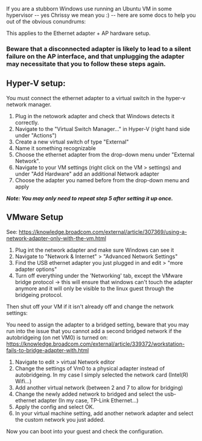 If you are a stubborn Windows use running an Ubuntu VM in some hypervisor -- yes Chrissy we mean you :) -- here are some docs to help you out of the obvious conundrums:

This applies to the Ethernet adapter + AP hardware setup.

### Beware that a disconnected adapter is likely to lead to a silent failure on the AP interface, and that unplugging the adapter may necessitate that you to follow these steps again.

## Hyper-V setup:

You must connect the ethernet adapter to a virtual switch in the hyper-v network manager.

1. Plug in the netowork adapter and check that Windows detects it correctly.
2. Navigate to the "Virtual Switch Manager..." in Hyper-V (right hand side under "Actions")
3. Create a new virtual switch of type "External"
4. Name it something recognizable 
5. Choose the ethernet adapter from the drop-down menu under "External Network".
5. Navigate to your VM settings (right click on the VM > settings) and under "Add Hardware" add an additional Network adapter
6. Choose the adapter you named before from the drop-down menu and apply

***Note: You may only need to repeat step 5 after setting it up once.***

## VMware Setup

See: https://knowledge.broadcom.com/external/article/307369/using-a-network-adapter-only-with-the-vm.html

1. Plug int the network adapter and make sure Windows can see it
2. Navigate to "Network & Internet" > "Advanced Network Settings"
3. Find the USB ethernet adapter you just plugged in and edit > "more adapter options"
4. Turn off everything under the 'Networking' tab, except the VMware bridge protocol
-> this will ensure that windows can't touch the adapter anymore and it will only be visible to the linux guest through the bridgeing protocol.

Then shut off your VM if it isn't already off and change the network settings:

You need to assign the adapter to a bridged setting, beware that you may run into the issue that you cannot add a second bridged network if the autobridgeing (on net VM0) is turned on:
https://knowledge.broadcom.com/external/article/339372/workstation-fails-to-bridge-adapter-with.html

1. Navigate to edit > virtual Network editor
2. Change the settings of Vm0 to a physical adapter instead of autobridgeing. In my case I simply selected the network card (Intel(R) Wifi...)
3. Add another virtual network (between 2 and 7 to allow for bridging)
4. Change the newly added network to bridged and select the usb-ethernet adapter (In my case, TP-Link Ethernet...)
5. Apply the config and select OK.
6. In your virtual machine setting, add another network adapter and select the custom network you just added.

Now you can boot into your guest and check the configuration.